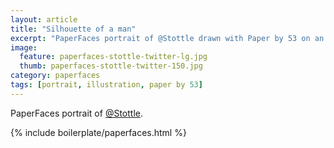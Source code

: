 ```yaml
---
layout: article
title: "Silhouette of a man"
excerpt: "PaperFaces portrait of @Stottle drawn with Paper by 53 on an iPad."
image: 
  feature: paperfaces-stottle-twitter-lg.jpg
  thumb: paperfaces-stottle-twitter-150.jpg
category: paperfaces
tags: [portrait, illustration, paper by 53]
---
```


PaperFaces portrait of [@Stottle](http://twitter.com/Stottle).

{% include boilerplate/paperfaces.html %}